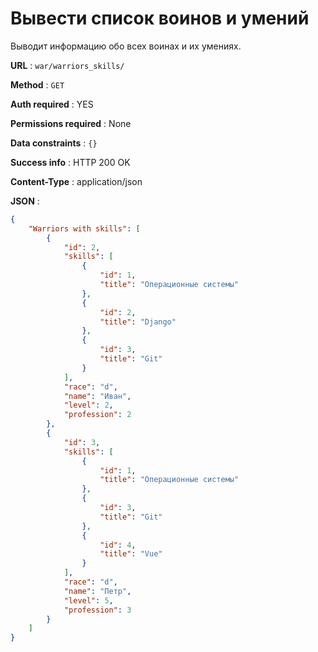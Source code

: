 # Вывести список воинов и умений

Выводит информацию обо всех воинах и их умениях.

**URL** : `war/warriors_skills/`

**Method** : `GET`

**Auth required** : YES

**Permissions required** : None

**Data constraints** : `{}`

**Success info** : HTTP 200 OK

**Content-Type** : application/json

**JSON** :
```json
{
    "Warriors with skills": [
        {
            "id": 2,
            "skills": [
                {
                    "id": 1,
                    "title": "Операционные системы"
                },
                {
                    "id": 2,
                    "title": "Django"
                },
                {
                    "id": 3,
                    "title": "Git"
                }
            ],
            "race": "d",
            "name": "Иван",
            "level": 2,
            "profession": 2
        },
        {
            "id": 3,
            "skills": [
                {
                    "id": 1,
                    "title": "Операционные системы"
                },
                {
                    "id": 3,
                    "title": "Git"
                },
                {
                    "id": 4,
                    "title": "Vue"
                }
            ],
            "race": "d",
            "name": "Петр",
            "level": 5,
            "profession": 3
        }
    ]
}
```
